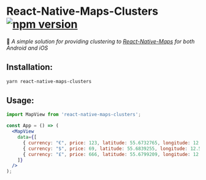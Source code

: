 # React-Native-Maps-Clusters [![npm version](https://badge.fury.io/js/react-native-maps-clusters.svg)](https://badge.fury.io/js/react-native-maps-clusters)

📌 _A simple solution for providing clustering to [React-Native-Maps](https://github.com/airbnb/react-native-maps) for both Android and iOS_

## Installation:
```bash
yarn react-native-maps-clusters
```

## Usage:

```jsx
import MapView from 'react-native-maps-clusters';

const App = () => (
  <MapView
    data={[
      { currency: "€", price: 123, latitude: 55.6732765, longitude: 12.5670903 },
      { currency: "$", price: 69, latitude: 55.6839255, longitude: 12.5576476 },
      { currency: "£", price: 666, latitude: 55.6799209, longitude: 12.5800284 }
    ]}
  />
);
```